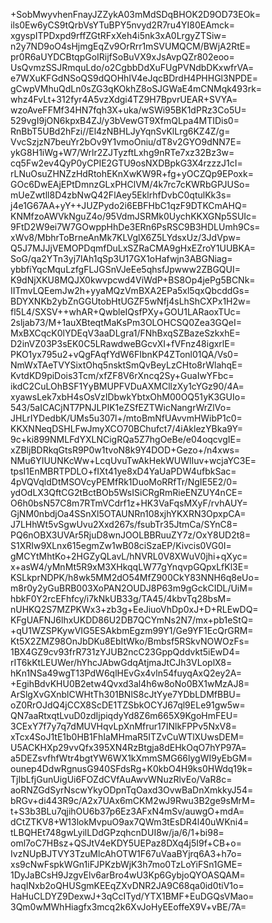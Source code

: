 +SobMwyvhenFnayJZZykA03mMdSDqBHOK2D9OD73EOk=
ils0Ew6yCS9tQrbVsYTuBPY5nvyd2R7ru4YI80EAmck=
xgyspITPDxpd9rffZGtRFxXeh4i5nk3xA0LrgyZTSiw=
n2y7ND9oO4sHjmgEqZv9OrRrr1mSVUMQCM/BWjA2RtE=
pr0R6aUYDCBtqpGoIRijfSoBuVX9xJsAvpQZr802eoo=
UsQvmzSSJRmquLdo/o2CgbbDdXuFUgPVNdbDKxwfrVA=
e7WXuKFGdNSoQS9dQOHhIV4eJqcBDrdH4PHHGl3NPDE=
gCwpVMhuQdLn0sZG3qKOkhZ8oSJGWaE4mCNMqk493rk=
whz4FvLt+312fyr4A5vzXdgi4TZ9H7BpvrUEAR+SVYA=
wzoAveFFMf34HN7fqh3X+uka/wSWi95BK1dPRz3Co5U=
529vgI9jON6kpxB4ZJ/y3bVewGT9XfmQLpa4MTIDis0=
RnBbT5UBd2hFzi//El4zNBHLJyYqnSvKlLrg6KZ4Z/g=
VvcSzjzN7beuYr2bOv9Y1vmoOniu/dT8v2GYO9dNN7E=
ykG8H1iWg+W7/Wrlr2ZJTyzftLxhg9nRTe7xz32Bz3w=
cq5Fw2ev4QyP0yCPIE2GTU9osNXDBpkG3X4rzzzJ1cI=
rLNuOsuZHNZzHdRtohEKnXwKW9R+fg+yOCZQp9EPoxk=
GOc6DwEAjEPtDmnzGLxPHClVM/4k7rc7cKWRbGPJUSo=
mUeZwtll8D4zbNwQ42FlAey5EklrhfDvbC0qtulKk3s=
j4e1G67AA+yY++JUZPydo2i6EBFHbC1qzF9DTKCmAHQ=
KNMfzoAWVkNguZ4o/95VdmJSRMk0UychKKXGNp5SUIc=
9FtD2W9ei7W7GOwppHhDe3ERn6PsRSC9B3HDLUmh9Cs=
xWv8/MbhrToBrneAnMk7KLVglX6Z5LYdsxUz/3JdVpw=
Q5J7MJJjVEMOPDqmfDuLxSZRaCMA9gHxEZroY1UUBKA=
SoG/qa2YTn3yj7lAh1qSp3U17GX1oHafwjn3ABGNiag=
ybbfiYqcMquLzfgFLJGSnVJeEe5qhsfJpwww2ZBGQUI=
K9dNjXKU8MQJX0kwvpcwd4ViWdP+BS8Op4jePg5BCNk=
IITmvLQEemJw2h+yyaMQzVmBXA2EPa5xl5qxQbcddGs=
BDYXNKb2ybZnGGUtobHtUGZF5wNfj4sLhShCXPx1H2w=
fl5L4/SXSV++whAR+QwbleIQsfPXy+GOU1LARaoxTUc=
2sljab73/M+1auXBteqtMaKsPm3OLOHCSQ0Zea3GQeI=
MxBXCqcK0lYDEqV3aaDLgra1/FNhBxqSZBazeSzkxhE=
D2inVZ03P3sEK0C5LRawdweBGcvXI+fVFnz48igxrlE=
PKO1yx795u2+vQgFAqfYdW6FIbnKP4ZTonl01QA/Vs0=
NmWxTAeTVYSixtOhq5nsktSmQvBeyLzCHto8rWlahqE=
KvtdKD9piDois3Tcm/xfZF8V6rXncq2Sy+GuaIwYFbc=
ikdC2CuLOhBSF1YyBMUPFVDuAXMCllzXy1cYGz90/4A=
xyawsLek7xbH4sOsVzIDbwkYbtxOhM00OQ51yK3GUIo=
543/5aICACjNT7PNJLPIK1eZSfEZTWicNangrWrZlVo=
JHLrIYDedbK/UMs5u307l+/mtoBmNfUAvvmHWibP1c0=
KKXNNeqDSHLFwJmyXCO70BChufct7/4iAklezYBka9Y=
9c+ki899NMLFdYXLNCigRQa5Z7hgOeBe/e04oqcvgIE=
xZBljBDRkqGtsR9P0w1tvoN8k9Y4DOD+Gezo+/n4xws=
NMu6YIUUNKcWw+LcqUvuTwAkHekWUWlIuv+wcjaYC3E=
tpsI1EnMBRTPDLO+fIXt41ye8xD4YaUaPDW4ufbkSac=
4pVQVqldDtMSOVcyPEMfRk1DuoMoRRfTr/NgIE5E2/0=
ydOdLX3QftCG2tBctBOb5WsISiCRgRmRieENZUY4nCE=
O6h0bsN57C8m7RTmVCdrf1z+HK3VaFqsMXyF/rvhAUY=
GjNM0nbdjOa4SSnXl5OTAUNRn108xjhYKXRN3OpxpCA=
J7LHhWt5vSgwUvu2Xxd267s/fsubTr35JtmCa/SYnC8=
PQ6nOBX3UVAr5RjuD8wnJOOLBBRuuZY7z/OxY8UD2t8=
S1XRIw9XLnx615egmZw1wB08ciSzaEP/Kivcis0VG0I=
gMCYtMhtKo+2HGZyQLavL/hNVRL0V8XWuV0jhi+qXyc=
x+asW4/yMnMt5R9xM3XHkqqLW77gYnqvpGQpxLfKl3E=
KSLkprNDPK/h8wk5MM2dO54MfZ900CkY83NNH6q8eUo=
m8r0y2yGuBRB003XoPAN2OUDJ8P63m9gGckCIDL/UiM=
hbkF0Y2rcEFhfcy/i7kNkUB33g/TA45/4kbvTq28bsM=
nUHKQ2S7MZPKWx3+zb3g+EeJiuoVhDp0xJ+D+RLEwDQ=
KFgUAFNJ6lhxUKDD86U2DB7QCYmNs2N7/mx+pb1eStQ=
+qU1WZSPKywVIG5ESAkbmEgzm99Y1/Ge9YF1EcQrGRM=
Kt5X2ZMZ98OnJbDKu8EbItWko/Bmbsf5RSkvNOWOzFs=
1BX4GZ9cv93frR731zYJUB2ncC23GppQddvkt5iEwD4=
rIT6kKtLEUWer/hYhcJAbwGdqAtjmaJtCJh3VLoplX8=
hKn1NSa49wgT13PdW6qlHEvGx4vln54fuyqAxQ2ey2A=
+EgihBdvKHU0B2etw4Qvxd3al4h6w8oNo0BX1wMzAJ8=
ArSlgXvGXnblCWHtTh301BNlS8cJtYye7YDbLDMfBBU=
oZ0RrOJdQ4jCCX8ScDE1TZSbkOCYJ67ql9ELe91gw5w=
QN7aaRtxqtLvuD0zdIjpiqdyYd8Z6m665X9KgoHmFEU=
3CExY7f7y7q7dMUVHqvLpXnMfrur17INlkFPPv5NxV8=
xTcx4SoJ1tE1b0HB1FhIaMHmaR5ITZvCuWTlXUwsDEM=
U5ACKHXp29vvQfx395XN4RzBtgja8dEHkOqO7hYP97A=
a5DEZsvfhfWtr4bgtYW6WX1kXmmSMG66lygWI9yEbGM=
ounep4DdwRgnusG940SFdsRg+K0kbO4H9ks0HWdq19k=
TjIbLfjGunUigUi6FOZdCVfAuAwvWNuzRlvEo/VaR8c=
aoRNZGdSyrNscwYkyODpnTqOaxd3OvwBaDnXmkkyJ54=
bRGv+di443R9c/A2x7UAx6mCKM2wJ9Rwu3B2ge9sMrM=
t+S3b3BLu7qjihOU6b37p6Ez3AFxN4mSv/auwgO+mdA=
dCtZTKV8+W13lokMvpuO9ax7QWm3tEsDR4l40uWKni4=
tLBQHEt748gwLyilLDdGPzqhcnDUI8w/ja/6/1+bi98=
oml7oC7HBsz+QSJtV4eKDY5UEPaz8DXq4j5I9f+CB+o=
IvzNUpBJTVY3TzuMlcAhOTW1F67uVaaBYjrq6A3+h7o=
xs9cNwFspkWGn1iFJPKzbWjK3h7mo0TzLoYiFSn1GME=
1DyJaBCsH9JzgvElv6arBro4wU3Kp6GybjoQYOASQAM=
haqINxb2oQHUSgmKEEqZXvDNR2JA9C68qa0id0tiV1o=
HaHuCLDYZ9DexwJ+3qCcITyd/YTX1BMF+EuDGQsVMao=
3Qm0wMWhHiagfx3mcq2k6XvJoHyEEoffeX9V+vBE/7A=
